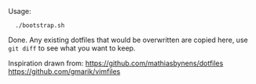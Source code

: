 Usage:
```
  ./bootstrap.sh
```
Done.
Any existing dotfiles that would be overwritten are copied here,
    use `git diff` to see what you want to keep.

Inspiration drawn from:
  https://github.com/mathiasbynens/dotfiles
  https://github.com/gmarik/vimfiles
